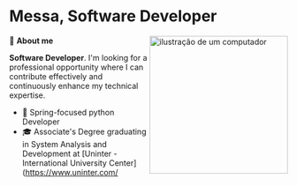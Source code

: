 # Messa, Software Developer
<img src="https://raw.githubusercontent.com/MicaelliMedeiros/micaellimedeiros/master/image/computer-illustration.png" alt="ilustração de um computador" min-width="250px" max-width="250px" width="250px" align="right">

<p align="left">
  👋 <strong>About me</strong>
</p>

**Software Developer**. I'm looking for a professional opportunity where I can contribute effectively and continuously enhance my technical expertise.

- 🌱 Spring-focused python Developer
- 🎓 Associate's Degree graduating in System Analysis and Development at [Uninter - International University Center](https://www.uninter.com/
